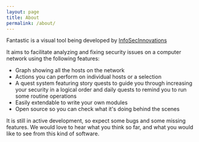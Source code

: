 ```yaml
---
layout: page
title: About
permalink: /about/
---
```


Fantastic is a visual tool being developed by [InfoSecInnovations](https://www.infosecinnovations.com/)

It aims to facilitate analyzing and fixing security issues on a computer network using the following features:
- Graph showing all the hosts on the network
- Actions you can perform on individual hosts or a selection
- A quest system featuring story quests to guide you through increasing your security in a logical order and daily quests to remind you to run some routine operations
- Easily extendable to write your own modules
- Open source so you can check what it's doing behind the scenes

It is still in active development, so expect some bugs and some missing features. We would love to hear what you think so far, and what you would like to see from this kind of software.
